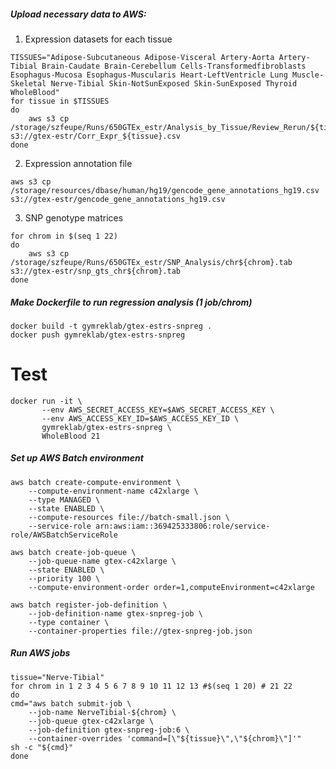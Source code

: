 ##### Upload necessary data to AWS: #####

1. Expression datasets for each tissue
```
TISSUES="Adipose-Subcutaneous Adipose-Visceral Artery-Aorta Artery-Tibial Brain-Caudate Brain-Cerebellum Cells-Transformedfibroblasts Esophagus-Mucosa Esophagus-Muscularis Heart-LeftVentricle Lung Muscle-Skeletal Nerve-Tibial Skin-NotSunExposed Skin-SunExposed Thyroid WholeBlood"
for tissue in $TISSUES
do
	aws s3 cp /storage/szfeupe/Runs/650GTEx_estr/Analysis_by_Tissue/Review_Rerun/${tissue}/Corr_Expr.csv s3://gtex-estr/Corr_Expr_${tissue}.csv
done
```

2. Expression annotation file
```
aws s3 cp /storage/resources/dbase/human/hg19/gencode_gene_annotations_hg19.csv s3://gtex-estr/gencode_gene_annotations_hg19.csv
```

3. SNP genotype matrices
```
for chrom in $(seq 1 22)
do
	aws s3 cp /storage/szfeupe/Runs/650GTEx_estr/SNP_Analysis/chr${chrom}.tab s3://gtex-estr/snp_gts_chr${chrom}.tab
done
```

##### Make Dockerfile to run regression analysis (1 job/chrom) #####

```
docker build -t gymreklab/gtex-estrs-snpreg .
docker push gymreklab/gtex-estrs-snpreg
```

# Test
```
docker run -it \
       --env AWS_SECRET_ACCESS_KEY=$AWS_SECRET_ACCESS_KEY \
       --env AWS_ACCESS_KEY_ID=$AWS_ACCESS_KEY_ID \
       gymreklab/gtex-estrs-snpreg \
       WholeBlood 21
```

##### Set up AWS Batch environment #####

```
aws batch create-compute-environment \
    --compute-environment-name c42xlarge \
    --type MANAGED \
    --state ENABLED \
    --compute-resources file://batch-small.json \
    --service-role arn:aws:iam::369425333806:role/service-role/AWSBatchServiceRole

aws batch create-job-queue \
    --job-queue-name gtex-c42xlarge \
    --state ENABLED \
    --priority 100 \
    --compute-environment-order order=1,computeEnvironment=c42xlarge

aws batch register-job-definition \
    --job-definition-name gtex-snpreg-job \
    --type container \
    --container-properties file://gtex-snpreg-job.json
```

##### Run AWS jobs #####

```
tissue="Nerve-Tibial"
for chrom in 1 2 3 4 5 6 7 8 9 10 11 12 13 #$(seq 1 20) # 21 22
do
cmd="aws batch submit-job \
    --job-name NerveTibial-${chrom} \
    --job-queue gtex-c42xlarge \
    --job-definition gtex-snpreg-job:6 \
    --container-overrides 'command=[\"${tissue}\",\"${chrom}\"]'"
sh -c "${cmd}"
done 
```